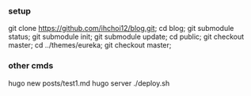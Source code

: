 ### setup
git clone https://github.com/ihchoi12/blog.git;
cd blog;
git submodule status; 
git submodule init; 
git submodule update;
cd public;
git checkout master;
cd ../themes/eureka;
git checkout master;

### other cmds
hugo new posts/test1.md
hugo server
./deploy.sh

